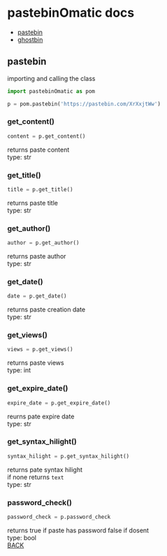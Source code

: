 # pastebinOmatic docs

- <a href='#pastebin'>pastebin</a>
- <a href='#'>ghostbin</a>


## pastebin

importing and calling the class
```python
import pastebinOmatic as pom

p = pom.pastebin('https://pastebin.com/XrXxjtWw')
```

### get_content()
```python
content = p.get_content()
```
returns paste content <br>
type: str

### get_title()
```python
title = p.get_title()
```
returns paste title <br>
type: str

### get_author()
```python
author = p.get_author()
```
returns paste author <br>
type: str

### get_date()
```python
date = p.get_date()
```
returns paste creation date <br>
type: str

### get_views()
```python
views = p.get_views()
```
returns paste views <br>
type: int

### get_expire_date()
```python
expire_date = p.get_expire_date()
```
reurns pate expire date <br>
type: str

### get_syntax_hilight()
```python
syntax_hilight = p.get_syntax_hilight()
```
returns pate syntax hilight <br>
if none returns `text` <br>
type: str

### password_check()
```python
password_check = p.password_check
```
returns true if paste has password false if dosent <br>
type: bool <br>
<a href='#'>BACK</a>
